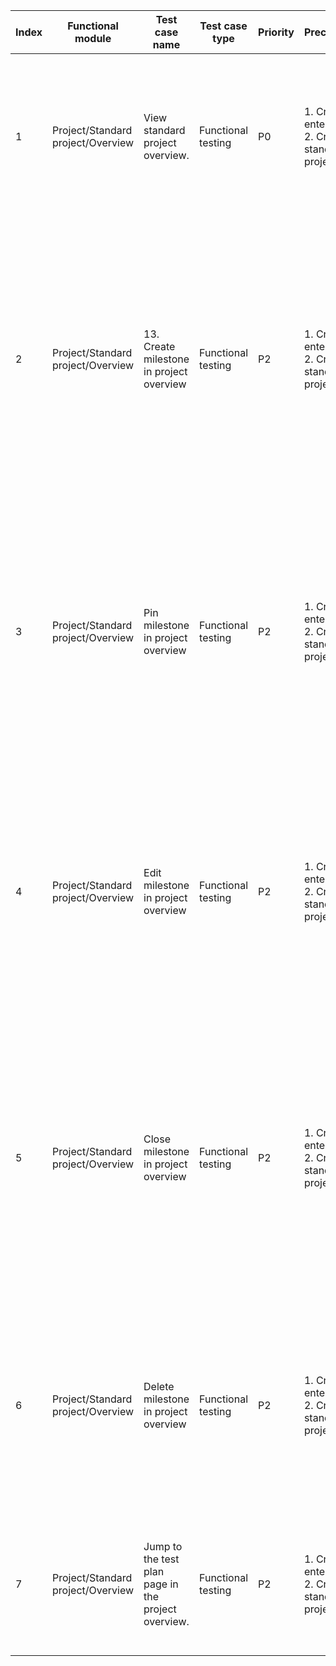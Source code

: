 | Index | Functional module | Test case name | Test case type | Priority | Precondition | Step description | Expected result | Remarks |
| - | - | - | - | - | - | - | - | - |
| 1 | Project/Standard project/Overview | View standard project overview. | Functional testing | P0 | 1. Create enterprise A<br>2. Create a standard project P | 1. Enter project P | 1. Go to the project overview page, which displays modules: project information, burn-down chart, milestones, test plans, and activity |  |
| 2 | Project/Standard project/Overview | 13. Create milestone in project overview | Functional testing | P2 | 1. Create enterprise A<br>2. Create a standard project P | 1. Enter project P<br>2. Click the "New Milestone +" button in the milestone module in the upper right corner<br>3. Fill in the title as 'test', select the current day as the end date, and click the 'Create' button below | 19. Enter project overview page<br>2. Display the new milestone page<br>3. Creation successful, display milestone details |  |
| 3 | Project/Standard project/Overview | Pin milestone in project overview | Functional testing | P2 | 1. Create enterprise A<br>2. Create a standard project P | 1. Enter project P<br>2. Find a milestone in the Milestone module and click the '...' button on the right side<br>3. Select "Pin" and click | 19. Enter project overview page<br>2. Show milestone operation selection list, including 'Pin', 'Edit', 'Close', and 'Delete'<br>3. In the milestone module, refresh the list and the selected milestone should be ranked first |  |
| 4 | Project/Standard project/Overview | Edit milestone in project overview | Functional testing | P2 | 1. Create enterprise A<br>2. Create a standard project P | 1. Enter project P<br>2. Find a milestone in the Milestone module and click the '...' button on the right side<br>3. Select "Edit" and click<br>4. Modify the title to 'test', click the 'Save' button below | 19. Enter project overview page<br>2. Show milestone operation selection list, including 'Pin', 'Edit', 'Close', and 'Delete'<br>3. Display the milestone edit page<br>4. Edit successfully and return to the overview page |  |
| 5 | Project/Standard project/Overview | Close milestone in project overview | Functional testing | P2 | 1. Create enterprise A<br>2. Create a standard project P | 1. Enter project P<br>2. Find a milestone in the Milestone module and click the '...' button on the right side<br>3. Select "Close" and click | 19. Enter project overview page<br>2. Show milestone operation selection list, including 'Pin', 'Edit', 'Close', and 'Delete'<br>3. Successfully closed, a prompt "Successfully closed the milestone" appears in the upper right corner |  |
| 6 | Project/Standard project/Overview | Delete milestone in project overview | Functional testing | P2 | 1. Create enterprise A<br>2. Create a standard project P | 1. Enter project P<br>2. Find a milestone in the Milestone module and click the '...' button on the right side<br>3. Select "Delete" and click<br>4. Click "Confirm" button | 19. Enter project overview page<br>2. Show milestone operation selection list, including 'Pin', 'Edit', 'Close', and 'Delete'<br>3. Display confirmation dialog<br>4. Delete successfully |  |
| 7 | Project/Standard project/Overview | Jump to the test plan page in the project overview. | Functional testing | P2 | 1. Create enterprise A<br>2. Create a standard project P | 1. Enter project P<br>2. Click 'View all test plans' in the bottom right corner of the test plan module. | 19. Enter project overview page<br>2. Jump to the test plan list page |  |
